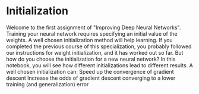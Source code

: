 # Initialization
Welcome to the first assignment of "Improving Deep Neural Networks".  Training your neural network requires specifying an initial value of the weights. A well chosen initialization method will help learning.  If you completed the previous course of this specialization, you probably followed our instructions for weight initialization, and it has worked out so far. But how do you choose the initialization for a new neural network? In this notebook, you will see how different initializations lead to different results.  A well chosen initialization can:  Speed up the convergence of gradient descent Increase the odds of gradient descent converging to a lower training (and generalization) error
